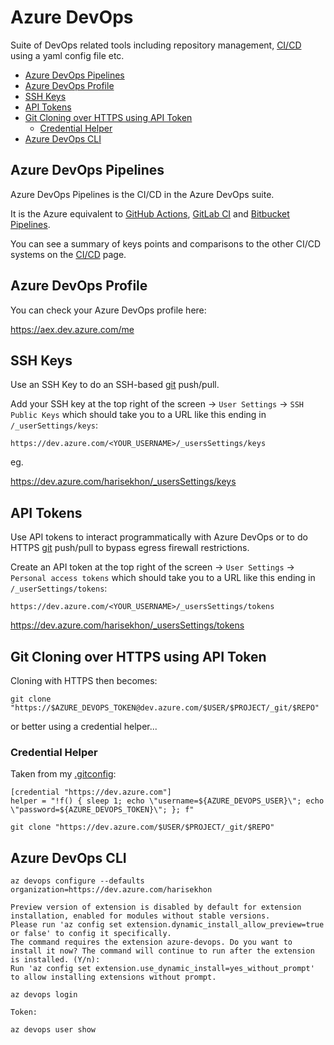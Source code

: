 # Azure DevOps

Suite of DevOps related tools including repository management, [CI/CD](cicd.md) using a yaml config file etc.

<!-- INDEX_START -->

- [Azure DevOps Pipelines](#azure-devops-pipelines)
- [Azure DevOps Profile](#azure-devops-profile)
- [SSH Keys](#ssh-keys)
- [API Tokens](#api-tokens)
- [Git Cloning over HTTPS using API Token](#git-cloning-over-https-using-api-token)
  - [Credential Helper](#credential-helper)
- [Azure DevOps CLI](#azure-devops-cli)

<!-- INDEX_END -->

## Azure DevOps Pipelines

Azure DevOps Pipelines is the CI/CD in the Azure DevOps suite.

It is the Azure equivalent to [GitHub Actions](github-actions.md), [GitLab CI](gitlab-ci.md) and [Bitbucket Pipelines](bitbucket.md).

You can see a summary of keys points and comparisons to the other CI/CD systems on the [CI/CD](cicd.md) page.

## Azure DevOps Profile

You can check your Azure DevOps profile here:

<https://aex.dev.azure.com/me>

## SSH Keys

Use an SSH Key to do an SSH-based [git](git.md) push/pull.

Add your SSH key at the top right of the screen -> `User Settings` -> `SSH Public Keys` which should take you to a URL
like this ending in `/_userSettings/keys`:

```text
https://dev.azure.com/<YOUR_USERNAME>/_usersSettings/keys
```

eg.

<https://dev.azure.com/harisekhon/_usersSettings/keys>

## API Tokens

Use API tokens to interact programmatically with Azure DevOps
or to do HTTPS [git](git.md) push/pull to bypass egress firewall restrictions.

Create an API token at the top right of the screen -> `User Settings` -> `Personal access tokens` which should take you
to a URL like this ending in `/_userSettings/tokens`:

```text
https://dev.azure.com/<YOUR_USERNAME>/_usersSettings/tokens
```

<https://dev.azure.com/harisekhon/_usersSettings/tokens>

## Git Cloning over HTTPS using API Token

Cloning with HTTPS then becomes:

```shell
git clone "https://$AZURE_DEVOPS_TOKEN@dev.azure.com/$USER/$PROJECT/_git/$REPO"
```

or better using a credential helper...

### Credential Helper

Taken from my [.gitconfig](https://github.com/HariSekhon/DevOps-Bash-tools/blob/master/.gitconfig):

```properties
[credential "https://dev.azure.com"]
helper = "!f() { sleep 1; echo \"username=${AZURE_DEVOPS_USER}\"; echo \"password=${AZURE_DEVOPS_TOKEN}\"; }; f"
```

```shell
git clone "https://dev.azure.com/$USER/$PROJECT/_git/$REPO"
```

## Azure DevOps CLI

```shell
az devops configure --defaults organization=https://dev.azure.com/harisekhon
```

```text
Preview version of extension is disabled by default for extension installation, enabled for modules without stable versions.
Please run 'az config set extension.dynamic_install_allow_preview=true or false' to config it specifically.
The command requires the extension azure-devops. Do you want to install it now? The command will continue to run after the extension is installed. (Y/n):
Run 'az config set extension.use_dynamic_install=yes_without_prompt' to allow installing extensions without prompt.
```

```shell
az devops login
```

```text
Token:
```

```shell
az devops user show
```
